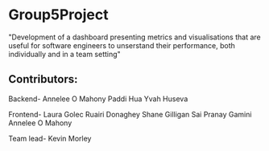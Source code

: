 # Group5Project
"Development of a dashboard presenting metrics and visualisations that are useful for software engineers to unserstand their performance, both individually and in a team setting"

## Contributors:
Backend-
Annelee O Mahony 
Paddi Hua
Yvah Huseva

Frontend-
Laura Golec
Ruairi Donaghey
Shane Gilligan
Sai Pranay Gamini
Annelee O Mahony

Team lead-
Kevin Morley
